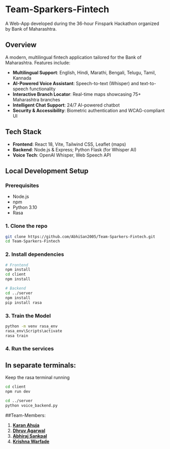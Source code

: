 #  Team-Sparkers-Fintech

A Web-App developed during the 36-hour Finspark Hackathon organized by Bank of Maharashtra.

##  Overview

A modern, multilingual fintech application tailored for the Bank of Maharashtra. Features include:

-  **Multilingual Support**: English, Hindi, Marathi, Bengali, Telugu, Tamil, Kannada  
-  **AI-Powered Voice Assistant**: Speech-to-text (Whisper) and text-to-speech functionality  
-  **Interactive Branch Locator**: Real-time maps showcasing 75+ Maharashtra branches  
-  **Intelligent Chat Support**: 24/7 AI-powered chatbot  
-  **Security & Accessibility**: Biometric authentication and WCAG-compliant UI

##  Tech Stack

- **Frontend**: React 18, Vite, Tailwind CSS, Leaflet (maps)
- **Backend**: Node.js & Express; Python Flask (for Whisper AI)
- **Voice Tech**: OpenAI Whisper, Web Speech API

##  Local Development Setup

### Prerequisites
- Node.js
- npm
- Python 3.10
- Rasa

### 1. Clone the repo

```bash
git clone https://github.com/AbhiSan2005/Team-Sparkers-Fintech.git
cd Team-Sparkers-Fintech
```

### 2. Install dependencies
```bash
# Frontend
npm install
cd client
npm install

# Backend
cd ../server
npm install
pip install rasa
```

### 3. Train the Model
```bash
python -m venv rasa_env
rasa_env\Scripts\activate
rasa train
```

### 4. Run the services

## In separate terminals:
Keep the rasa terminal running

```bash
cd client
npm run dev

cd ../server
python voice_backend.py
```

##Team-Members: 
1. **[Karan Ahuja](https://github.com/Karan-30506)**
2. **[Dhruv Agarwal](https://github.com/MrPeculiar123)**
3. **[Abhiraj Sankpal](https://github.com/AbhiSan2005)**
4. **[Krishna Warfade](https://github.com/krishna-warfade)**

